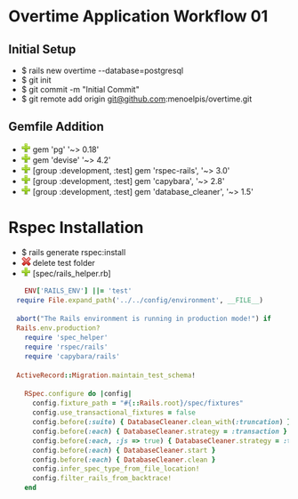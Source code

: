 # Overtime Application Workflow 01

## Initial Setup

- $ rails new overtime --database=postgresql
- $ git init
- $ git commit -m "Initial Commit"
- $ git remote add origin git@github.com:menoelpis/overtime.git

## Gemfile Addition

* ![add](plus.png) gem 'pg' '~> 0.18'
* ![add](plus.png) gem 'devise' '~> 4.2'
* ![add](plus.png) [group :development, :test] gem 'rspec-rails', '~> 3.0' 
* ![add](plus.png) [group :development, :test] gem 'capybara', '~> 2.8' 
* ![add](plus.png) [group :development, :test] gem 'database_cleaner', '~> 1.5' 

# Rspec Installation

- $ rails generate rspec:install
- ![sub](minus.png) delete test folder
- ![add](plus.png) [spec/rails_helper.rb] 
```rb
	ENV['RAILS_ENV'] ||= 'test'
  require File.expand_path('../../config/environment', __FILE__)

  abort("The Rails environment is running in production mode!") if 
  Rails.env.production?
 	require 'spec_helper'
	require 'rspec/rails'
	require 'capybara/rails'

  ActiveRecord::Migration.maintain_test_schema!

	RSpec.configure do |config|
	  config.fixture_path = "#{::Rails.root}/spec/fixtures"
	  config.use_transactional_fixtures = false
	  config.before(:suite) { DatabaseCleaner.clean_with(:truncation) }
	  config.before(:each) { DatabaseCleaner.strategy = :transaction }
	  config.before(:each, :js => true) { DatabaseCleaner.strategy = :truncation }
	  config.before(:each) { DatabaseCleaner.start }
	  config.before(:each) { DatabaseCleaner.clean }
	  config.infer_spec_type_from_file_location!
	  config.filter_rails_from_backtrace!
	end

```
